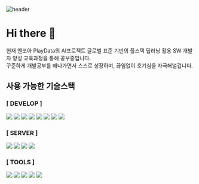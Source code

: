 ![header](https://capsule-render.vercel.app/api?type=waving&color=auto&height=150&section=header&text=Moonletter_World!&fontSize=70&animation=fadeIn&fontAlignY=55)

# Hi there 👋
<p>현재 엔코아 PlayData의 AI프로젝트 글로벌 표준 기반의 풀스택 딥러닝 활용 SW 개발자 양성 교육과정을 통해 공부중입니다.
  </br>꾸준하게 개발공부를 해나가면서 스스로 성장하며, 끊임없이 호기심을 자극해낼겁니다.
  </br>
</p>

<!--
**Moonletter/Moonletter** is a ✨ _special_ ✨ repository because its `README.md` (this file) appears on your GitHub profile.

Here are some ideas to get you started:

- 🔭 I’m currently working on ...
- 🌱 I’m currently learning ...
- 👯 I’m looking to collaborate on ...
- 🤔 I’m looking for help with ...
- 💬 Ask me about ...
- 📫 How to reach me: ...
- 😄 Pronouns: ...
- ⚡ Fun fact: ...
-->

<div>
  
  <h2>사용 가능한 기술스택</h2>
  
  <h3>[ DEVELOP ]</h3>
  <!-- html5 -->
  <img src="https://img.shields.io/badge/html5-E34F26?style=flat&logo=html5&logoColor=white"/>
  <!-- css3 -->
  <img src="https://img.shields.io/badge/css3-1572B6?style=flat&logo=css3&logoColor=white"/>
  <!-- javascript -->
  <img src="https://img.shields.io/badge/javascript-F7DF1E?style=flat&logo=javascript&logoColor=black"/>

  <!-- django -->
  <img src="https://img.shields.io/badge/django-092E20?style=flat&logo=django&logoColor=white"/>

  <!-- python -->
  <img src="https://img.shields.io/badge/python-3776AB?style=flat&logo=python&logoColor=white"/>
  <!-- pytorch -->
  <img src="https://img.shields.io/badge/pytorch-EE4C2C?style=flat&logo=pytorch&logoColor=white"/>
  <!-- pandas -->
  <img src="https://img.shields.io/badge/pandas-150458?style=flat&logo=pandas&logoColor=white"/>
  <!-- hugging face -->
  <img src="https://img.shields.io/badge/hugging_face-FCC326?style=flat"/>

  <h3>[ SERVER ]</h3>
  <!-- docker -->
  <img src="https://img.shields.io/badge/docker-2496ED?style=flat&logo=docker&logoColor=white"/>
  <!-- oracle cloud -->
  <img src="https://img.shields.io/badge/oraclecloud-F80000?style=flat&logo=oracle&logoColor=white"/>
  <!-- mysql -->
  <img src="https://img.shields.io/badge/mysql-4479A1?style=flat&logo=mysql&logoColor=white"/>
  <!-- airflow -->
  <img src="https://img.shields.io/badge/apacheairflow-017CEE?style=flat&logo=apacheairflow&logoColor=white"/>
  
  <h3>[ TOOLS ]</h3>
  <!-- github -->
  <a href="https://github.com/Moonletter"><img src="https://img.shields.io/badge/github-181717?style=flat&logo=github&logoColor=white"/></a>
  <!-- git -->
  <img src="https://img.shields.io/badge/git-F05032?style=flat&logo=git&logoColor=white"/>
  <!-- notion -->
  <a href="https://www.notion.so/23_-_-_-d9ee594fada44c2eb66d6a94b2575be1?pvs=4"><img src="https://img.shields.io/badge/notion-000000?style=flat&logo=notion&logoColor=white"/></a>
  <!-- discode -->
  <img src="https://img.shields.io/badge/discord-5865F2?style=flat&logo=discord&logoColor=white"/>
  <!-- slack -->
  <img src="https://img.shields.io/badge/slack-4A154B?style=flat&logo=slack&logoColor=white"/>
  
</div>
